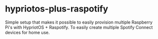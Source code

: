 # hypriotos-plus-raspotify
Simple setup that makes it possible to easily provision multiple Raspberry Pi's with HypriotOS + Raspotify. To easily create multiple Spotify Connect devices for home use.
